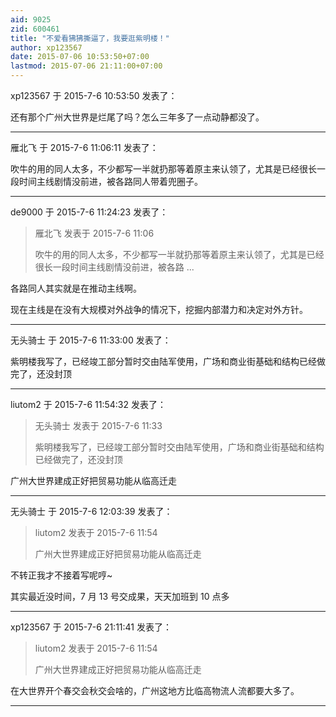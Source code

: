 ```yaml
---
aid: 9025
zid: 600461
title: "不爱看狒狒撕逼了，我要逛紫明楼！"
author: xp123567
date: 2015-07-06 10:53:50+07:00
lastmod: 2015-07-06 21:11:00+07:00
---
```


xp123567 于 2015-7-6 10:53:50 发表了：

还有那个广州大世界是烂尾了吗？怎么三年多了一点动静都没了。

---

雁北飞 于 2015-7-6 11:06:11 发表了：

吹牛的用的同人太多，不少都写一半就扔那等着原主来认领了，尤其是已经很长一段时间主线剧情没前进，被各路同人带着兜圈子。

---

de9000 于 2015-7-6 11:24:23 发表了：

> 雁北飞 发表于 2015-7-6 11:06
>
> 吹牛的用的同人太多，不少都写一半就扔那等着原主来认领了，尤其是已经很长一段时间主线剧情没前进，被各路 ...

各路同人其实就是在推动主线啊。

现在主线是在没有大规模对外战争的情况下，挖掘内部潜力和决定对外方针。

---

无头骑士 于 2015-7-6 11:33:00 发表了：

紫明楼我写了，已经竣工部分暂时交由陆军使用，广场和商业街基础和结构已经做完了，还没封顶

---

liutom2 于 2015-7-6 11:54:32 发表了：

> 无头骑士 发表于 2015-7-6 11:33
>
> 紫明楼我写了，已经竣工部分暂时交由陆军使用，广场和商业街基础和结构已经做完了，还没封顶

广州大世界建成正好把贸易功能从临高迁走

---

无头骑士 于 2015-7-6 12:03:39 发表了：

> liutom2 发表于 2015-7-6 11:54
>
> 广州大世界建成正好把贸易功能从临高迁走

不转正我才不接着写呢哼~

其实最近没时间，7 月 13 号交成果，天天加班到 10 点多

---

xp123567 于 2015-7-6 21:11:41 发表了：

> liutom2 发表于 2015-7-6 11:54
>
> 广州大世界建成正好把贸易功能从临高迁走

在大世界开个春交会秋交会啥的，广州这地方比临高物流人流都要大多了。

---
